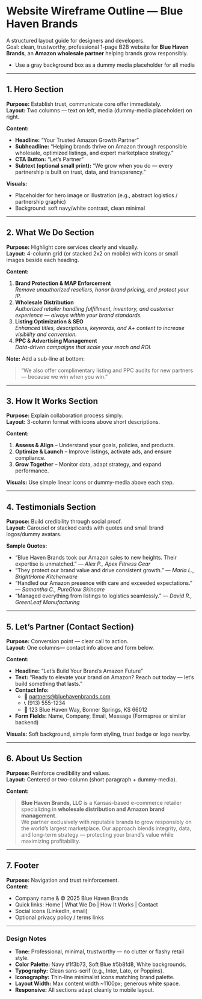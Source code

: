 # Website Wireframe Outline — Blue Haven Brands

A structured layout guide for designers and developers.  
Goal: clean, trustworthy, professional 1-page B2B website for **Blue Haven Brands**, an **Amazon wholesale partner** helping brands grow responsibly.
* Use a gray background box as a dummy media placeholder for all media
---

## **1. Hero Section**

**Purpose:** Establish trust, communicate core offer immediately.  
**Layout:** Two columns — text on left, media (dummy-media placeholder) on right.

**Content:**
- **Headline:** “Your Trusted Amazon Growth Partner”
- **Subheadline:** “Helping brands thrive on Amazon through responsible wholesale, optimized listings, and expert marketplace strategy.”
- **CTA Button:** “Let’s Partner”
- **Subtext (optional small print):** “We grow when you do — every partnership is built on trust, data, and transparency.”

**Visuals:**
- Placeholder for hero image or illustration (e.g., abstract logistics / partnership graphic)
- Background: soft navy/white contrast, clean minimal

---

## **2. What We Do Section**

**Purpose:** Highlight core services clearly and visually.  
**Layout:** 4-column grid (or stacked 2x2 on mobile) with icons or small images beside each heading.

**Content:**
1. **Brand Protection & MAP Enforcement**  
   *Remove unauthorized resellers, honor brand pricing, and protect your IP.*
2. **Wholesale Distribution**  
   *Authorized retailer handling fulfillment, inventory, and customer experience — always within your brand standards.*
3. **Listing Optimization & SEO**  
   *Enhanced titles, descriptions, keywords, and A+ content to increase visibility and conversion.*
4. **PPC & Advertising Management**  
   *Data-driven campaigns that scale your reach and ROI.*

**Note:** Add a sub-line at bottom:  
> “We also offer complimentary listing and PPC audits for new partners — because we win when you win.”

---

## **3. How It Works Section**

**Purpose:** Explain collaboration process simply.  
**Layout:** 3-column format with icons above short descriptions.

**Content:**
1. **Assess & Align** – Understand your goals, policies, and products.  
2. **Optimize & Launch** – Improve listings, activate ads, and ensure compliance.  
3. **Grow Together** – Monitor data, adapt strategy, and expand performance.

**Visuals:** Use simple linear icons or dummy-media above each step.

---

## **4. Testimonials Section**

**Purpose:** Build credibility through social proof.  
**Layout:** Carousel or stacked cards with quotes and small brand logos/dummy avatars.

**Sample Quotes:**
- “Blue Haven Brands took our Amazon sales to new heights. Their expertise is unmatched.” — *Alex P., Apex Fitness Gear*
- “They protect our brand value and drive consistent growth.” — *Maria L., BrightHome Kitchenware*
- “Handled our Amazon presence with care and exceeded expectations.” — *Samantha C., PureGlow Skincare*
- “Managed everything from listings to logistics seamlessly.” — *David R., GreenLeaf Manufacturing*

---

## **5. Let’s Partner (Contact Section)**

**Purpose:** Conversion point — clear call to action.  
**Layout:** One columns— contact info above and form below.

**Content:**
- **Headline:** “Let’s Build Your Brand’s Amazon Future”  
- **Text:** “Ready to elevate your brand on Amazon? Reach out today — let’s build something that lasts.”
- **Contact Info:**
  - 📧 partners@bluehavenbrands.com  
  - 📞 (913) 555-1234  
  - 🏢 123 Blue Haven Way, Bonner Springs, KS 66012  
- **Form Fields:** Name, Company, Email, Message (Formspree or similar backend)

**Visuals:** Soft background, simple form styling, trust badge or logo nearby.

---

## **6. About Us Section**

**Purpose:** Reinforce credibility and values.  
**Layout:** Centered or two-column (short paragraph + dummy-media).

**Content:**
> **Blue Haven Brands, LLC** is a Kansas-based e-commerce retailer specializing in **wholesale distribution and Amazon brand management**.  
> We partner exclusively with reputable brands to grow responsibly on the world’s largest marketplace. Our approach blends integrity, data, and long-term strategy — protecting your brand’s value while maximizing profitability.

---

## **7. Footer**

**Purpose:** Navigation and trust reinforcement.  
**Content:**
- Company name & © 2025 Blue Haven Brands
- Quick links: Home | What We Do | How It Works | Contact  
- Social icons (LinkedIn, email)
- Optional privacy policy / terms links

---

### **Design Notes**

- **Tone:** Professional, minimal, trustworthy — no clutter or flashy retail style.  
- **Color Palette:** Navy #1f3b73, Soft Blue #5b8fd8, White backgrounds.  
- **Typography:** Clean sans-serif (e.g., Inter, Lato, or Poppins).  
- **Iconography:** Thin-line minimalist icons matching brand palette.  
- **Layout Width:** Max content width ~1100px; generous white space.  
- **Responsive:** All sections adapt cleanly to mobile layout.  
